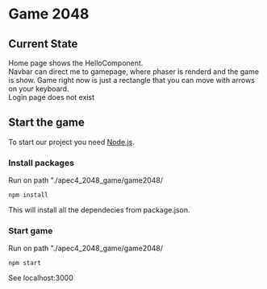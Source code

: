 # Game 2048

## Current State

Home page shows the HelloComponent.    
Navbar can direct me to gamepage, where phaser is renderd and the game is show. Game right now is just a rectangle that you can move with arrows on your keyboard.  
Login page does not exist

## Start the game

To start our project you need [Node.js](https://nodejs.org/en/download/package-manager/current).

### Install packages

Run on path "./apec4_2048_game/game2048/
```node
npm install
```

This will install all the dependecies from package.json.

### Start game

Run on path "./apec4_2048_game/game2048/
```node
npm start
```

See localhost:3000
